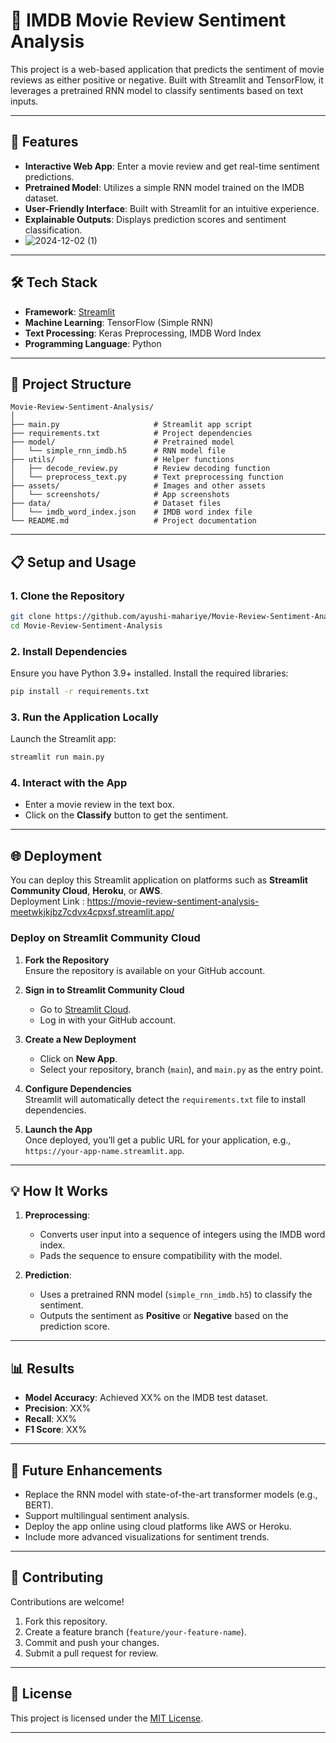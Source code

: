 

# 🎥 IMDB Movie Review Sentiment Analysis  

This project is a web-based application that predicts the sentiment of movie reviews as either positive or negative. Built with Streamlit and TensorFlow, it leverages a pretrained RNN model to classify sentiments based on text inputs.  

---

## 🚀 Features  

- **Interactive Web App**: Enter a movie review and get real-time sentiment predictions.  
- **Pretrained Model**: Utilizes a simple RNN model trained on the IMDB dataset.  
- **User-Friendly Interface**: Built with Streamlit for an intuitive experience.  
- **Explainable Outputs**: Displays prediction scores and sentiment classification.
- ![2024-12-02 (1)](https://github.com/user-attachments/assets/38830d4e-5fc2-4a29-b1cd-832abbf68efa)


---

## 🛠️ Tech Stack  

- **Framework**: [Streamlit](https://streamlit.io/)  
- **Machine Learning**: TensorFlow (Simple RNN)  
- **Text Processing**: Keras Preprocessing, IMDB Word Index  
- **Programming Language**: Python  

---

## 📂 Project Structure  

```plaintext
Movie-Review-Sentiment-Analysis/
│
├── main.py                     # Streamlit app script
├── requirements.txt            # Project dependencies
├── model/                      # Pretrained model
│   └── simple_rnn_imdb.h5      # RNN model file
├── utils/                      # Helper functions
│   ├── decode_review.py        # Review decoding function
│   └── preprocess_text.py      # Text preprocessing function
├── assets/                     # Images and other assets
│   └── screenshots/            # App screenshots
├── data/                       # Dataset files
│   └── imdb_word_index.json    # IMDB word index file
└── README.md                   # Project documentation
```

---

## 📋 Setup and Usage  

### 1. Clone the Repository  
```bash
git clone https://github.com/ayushi-mahariye/Movie-Review-Sentiment-Analysis.git
cd Movie-Review-Sentiment-Analysis
```

### 2. Install Dependencies  
Ensure you have Python 3.9+ installed. Install the required libraries:  
```bash
pip install -r requirements.txt
```

### 3. Run the Application Locally  
Launch the Streamlit app:  
```bash
streamlit run main.py
```

### 4. Interact with the App  
- Enter a movie review in the text box.  
- Click on the **Classify** button to get the sentiment.  

---

## 🌐 Deployment  

You can deploy this Streamlit application on platforms such as **Streamlit Community Cloud**, **Heroku**, or **AWS**.  
Deployment Link : https://movie-review-sentiment-analysis-meetwkjkjbz7cdvx4cpxsf.streamlit.app/


### Deploy on Streamlit Community Cloud  

1. **Fork the Repository**  
   Ensure the repository is available on your GitHub account.  

2. **Sign in to Streamlit Community Cloud**  
   - Go to [Streamlit Cloud](https://share.streamlit.io/).  
   - Log in with your GitHub account.  

3. **Create a New Deployment**  
   - Click on **New App**.  
   - Select your repository, branch (`main`), and `main.py` as the entry point.  

4. **Configure Dependencies**  
   Streamlit will automatically detect the `requirements.txt` file to install dependencies.  

5. **Launch the App**  
   Once deployed, you’ll get a public URL for your application, e.g., `https://your-app-name.streamlit.app`.  

---

## 💡 How It Works  

1. **Preprocessing**:  
   - Converts user input into a sequence of integers using the IMDB word index.  
   - Pads the sequence to ensure compatibility with the model.  

2. **Prediction**:  
   - Uses a pretrained RNN model (`simple_rnn_imdb.h5`) to classify the sentiment.  
   - Outputs the sentiment as **Positive** or **Negative** based on the prediction score.  

---

## 📊 Results  

- **Model Accuracy**: Achieved XX% on the IMDB test dataset.  
- **Precision**: XX%  
- **Recall**: XX%  
- **F1 Score**: XX%  

---

## 🌟 Future Enhancements  

- Replace the RNN model with state-of-the-art transformer models (e.g., BERT).  
- Support multilingual sentiment analysis.  
- Deploy the app online using cloud platforms like AWS or Heroku.  
- Include more advanced visualizations for sentiment trends.  

---

## 🤝 Contributing  

Contributions are welcome!  
1. Fork this repository.  
2. Create a feature branch (`feature/your-feature-name`).  
3. Commit and push your changes.  
4. Submit a pull request for review.  

---

## 📄 License  

This project is licensed under the [MIT License](LICENSE).  

---




